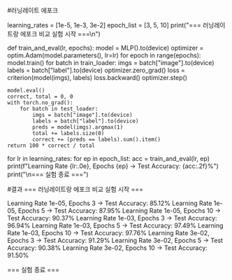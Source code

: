 #러닝레이트 에포크


learning_rates = [1e-5, 1e-3, 3e-2]
epoch_list = [3, 5, 10]
print("=== 러닝레이트랑 에포크 비교 실험 시작 ===\n")

def train_and_eval(lr, epochs):
    model = MLP().to(device)
    optimizer = optim.Adam(model.parameters(), lr=lr)
    for epoch in range(epochs):
        model.train()
        for batch in train_loader:
            imgs = batch["image"].to(device)
            labels = batch["label"].to(device)
            optimizer.zero_grad()
            loss = criterion(model(imgs), labels)
            loss.backward()
            optimizer.step()

    model.eval()
    correct, total = 0, 0
    with torch.no_grad():
        for batch in test_loader:
            imgs = batch["image"].to(device)
            labels = batch["label"].to(device)
            preds = model(imgs).argmax(1)
            total += labels.size(0)
            correct += (preds == labels).sum().item()
    return 100 * correct / total


for lr in learning_rates:
    for ep in epoch_list:
        acc = train_and_eval(lr, ep)
        print(f"Learning Rate {lr:.0e}, Epochs {ep} -> Test Accuracy: {acc:.2f}%")
print("\n=== 실험 종료 ===")


#결과
=== 러닝레이트랑 에포크 비교 실험 시작 ===

Learning Rate 1e-05, Epochs 3 -> Test Accuracy: 85.12%
Learning Rate 1e-05, Epochs 5 -> Test Accuracy: 87.95%
Learning Rate 1e-05, Epochs 10 -> Test Accuracy: 90.37%
Learning Rate 1e-03, Epochs 3 -> Test Accuracy: 96.94%
Learning Rate 1e-03, Epochs 5 -> Test Accuracy: 97.49%
Learning Rate 1e-03, Epochs 10 -> Test Accuracy: 97.76%
Learning Rate 3e-02, Epochs 3 -> Test Accuracy: 91.29%
Learning Rate 3e-02, Epochs 5 -> Test Accuracy: 90.38%
Learning Rate 3e-02, Epochs 10 -> Test Accuracy: 91.50%

=== 실험 종료 ===